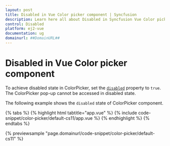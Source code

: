 ```yaml
---
layout: post
title: Disabled in Vue Color picker component | Syncfusion
description: Learn here all about Disabled in Syncfusion Vue Color picker component of Syncfusion Essential JS 2 and more.
control: Disabled 
platform: ej2-vue
documentation: ug
domainurl: ##DomainURL##
---
```


# Disabled in Vue Color picker component

To achieve disabled state in ColorPicker, set the [`disabled`](https://ej2.syncfusion.com/vue/documentation/api/color-picker/#disabled) property to `true`. The ColorPicker pop-up cannot be accessed in disabled state.

The following example shows the `disabled` state of ColorPicker component.

{% tabs %}
{% highlight html tabtitle="app.vue" %}
{% include code-snippet/color-picker/default-cs11/app.vue %}
{% endhighlight %}
{% endtabs %}
        
{% previewsample "page.domainurl/code-snippet/color-picker/default-cs11" %}

